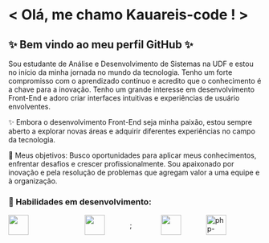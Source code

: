 # < Olá, me chamo Kauareis-code ! >
## ✨ Bem vindo ao meu perfil GitHub ✨

Sou estudante de Análise e Desenvolvimento de Sistemas na UDF e estou no início da minha jornada no mundo da tecnologia. Tenho um forte compromisso com o aprendizado contínuo e acredito que o conhecimento é a chave para a inovação. Tenho um grande interesse em desenvolvimento Front-End e adoro criar interfaces intuitivas e experiências de usuário envolventes.

✨ Embora o desenvolvimento Front-End seja minha paixão, estou sempre aberto a explorar novas áreas e adquirir diferentes experiências no campo da tecnologia.

🚀 Meus objetivos:
Busco oportunidades para aplicar meus conhecimentos, enfrentar desafios e crescer profissionalmente. Sou apaixonado por inovação e pela resolução de problemas que agregam valor a uma equipe e à organização.

### 🌱 Habilidades em desenvolvimento:
<p style="display: flex; align-items: center;gap: 50px;">
<img loading="lazy" src="https://cdn.jsdelivr.net/gh/devicons/devicon@latest/icons/c/c-line.svg" width="40" height="40"/> &nbsp &nbsp
<img loading="lazy" src="https://cdn.jsdelivr.net/gh/devicons/devicon@latest/icons/html5/html5-plain.svg"  width="40" height="40"/>;&nbsp;&nbsp
<img loading="lazy" src="https://cdn.jsdelivr.net/gh/devicons/devicon@latest/icons/bootstrap/bootstrap-original.svg" width="40" height="40"/>
<img loading="lazy" src="https://img.icons8.com/ios-filled/50/6C6ECF/php-logo.png" alt="php-logo" width="40" height="40"/> 
</p>

